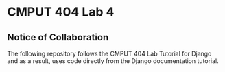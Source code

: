 # CMPUT 404 Lab 4


## Notice of Collaboration
The following repository follows the CMPUT 404 Lab Tutorial for Django and as a result, uses code directly from the Django documentation tutorial.
